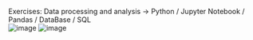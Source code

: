 Exercises: Data processing and analysis -> Python / Jupyter Notebook / Pandas / DataBase / SQL
<br>
![image](https://github.com/DarkoKa/Python_Jupyter_exercises/assets/28714914/e8d53772-eeeb-4419-8380-de130dde1e25)
![image](https://github.com/DarkoKa/Python_Jupyter_exercises/assets/28714914/87138c81-05db-41e0-addc-68dff0e33aa9)

